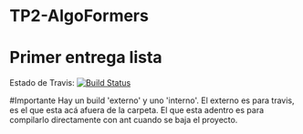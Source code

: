 # TP2-AlgoFormers
# Primer entrega lista
Estado de Travis:
[![Build Status](https://travis-ci.org/RodrigoDeRosa/TP2-AlgoFormers.svg?branch=master)](https://travis-ci.org/RodrigoDeRosa/TP2-AlgoFormers)

#Importante
Hay un build 'externo' y uno 'interno'. El externo es para travis, es el que esta acá afuera de la carpeta. El que esta adentro es para compilarlo directamente con ant cuando se baja el proyecto.
